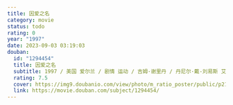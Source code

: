 ```yaml
---
title: 因爱之名
category: movie
status: todo
rating: 0
year: "1997"
date: 2023-09-03 03:19:03
douban:
  id: "1294454"
  title: 因爱之名
  subtitle: 1997 / 美国 爱尔兰 / 剧情 运动 / 吉姆·谢里丹 / 丹尼尔·戴-刘易斯 艾米丽·沃森
  rating: 7.5
  cover: https://img9.doubanio.com/view/photo/m_ratio_poster/public/p2169123684.jpg
  link: https://movie.douban.com/subject/1294454/
---
```



